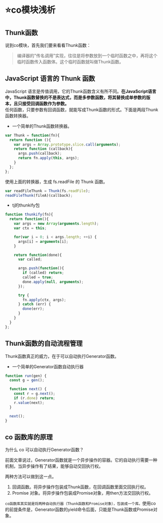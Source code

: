 # :star:co模块浅析

## Thunk函数
说到co模块，首先我们要来看看Thunk函数：
>编译器的"传名调用"实现，往往是将参数放到一个临时函数之中，再将这个临时函数传入函数体。这个临时函数就叫做Thunk函数。
## JavaScript 语言的 Thunk 函数
JavaScript 语言是传值调用，它的Thunk函数含义有所不同。**在JavaScript语言中，Thunk函数替换的不是表达式，而是多参数函数，将其替换成单参数的版本，且只接受回调函数作为参数。**   
任何函数，只要参数有回调函数，就能写成Thunk函数的形式。下面是两段Thunk函数转换器。

* 一个简单的Thunk函数转换器。
```javascript
var Thunk = function(fn){
  return function (){
    var args = Array.prototype.slice.call(arguments);
    return function (callback){
      args.push(callback);
      return fn.apply(this, args);
    }
  };
};
```
使用上面的转换器，生成 fs.readFile 的 Thunk 函数。
```javascript
var readFileThunk = Thunk(fs.readFile);
readFileThunk(fileA)(callback);
```
* tj的thunkify包
```javascript
function thunkify(fn){
  return function(){
    var args = new Array(arguments.length);
    var ctx = this;

    for(var i = 0; i < args.length; ++i) {
      args[i] = arguments[i];
    }

    return function(done){
      var called;

      args.push(function(){
        if (called) return;
        called = true;
        done.apply(null, arguments);
      });

      try {
        fn.apply(ctx, args);
      } catch (err) {
        done(err);
      }
    }
  }
};
```
## Thunk函数的自动流程管理
Thunk函数真正的威力，在于可以自动执行Generator函数。

* 一个简单的Generator函数自动执行器
```javascript
function run(gen) {
  const g = gen();

  function next() {
    const r = g.next();
    if (r.done) return;
    r.value(next);
  }

  next();
}
```
## co 函数库的原理
为什么 co 可以自动执行Generator函数？

前面文章说过，Generator函数就是一个异步操作的容器。它的自动执行需要一种机制，当异步操作有了结果，能够自动交回执行权。

两种方法可以做到这一点。
1. 回调函数。将异步操作包装成Thunk函数，在回调函数里面交回执行权。
2. Promise 对象。将异步操作包装成Promise对象，用then方法交回执行权。

`co函数库其实就是将两种自动执行器（Thunk函数和Promise对象），包装成一个库。`使用co的前提条件是，Generator函数的yield命令后面，只能是Thunk函数或Promise对象。
